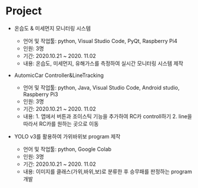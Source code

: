 # Project 

* 온습도 & 미세먼지 모니터링 시스템 
    * 언어 및 작업툴: python, Visual Studio Code, PyQt, Raspberry Pi4
    * 인원: 3명
    * 기간: 2020.10.21 ~ 2020. 11.02
    * 내용: 온습도, 미세먼지, 유해가스를 측정하여 실시간 모니터링 시스템 제작 
   
   
   
* AutomicCar Controller&LineTracking 
    * 언어 및 작업툴: python, Java, Visual Studio Code, Android studio, Raspberry Pi3
    * 인원: 3명
    * 기간: 2020.10.21 ~ 2020. 11.02
    * 내용: 1. 앱에서 버튼과 조이스틱 기능을 추가하여 RC카 controll하기 
            2. line을 따라서 RC카를 원하는 곳으로 이동
   
   
   
*  YOLO v3를 활용하여 가위바위보 program 제작 
    * 언어 및 작업툴: python, Google Colab
    * 인원: 3명
    * 기간: 2020.10.21 ~ 2020. 11.02
    * 내용: 이미지를 클래스(가위,바위,보)로 분류한 후 승무패를 판정하는 program개발 
